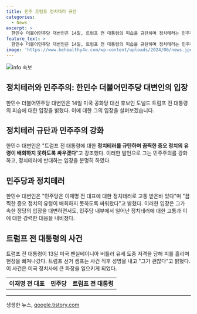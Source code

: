 ```yaml
---
title: 민주 트럼프 정치테러 규탄
categories:
  - News
excerpt: >
  한민수 더불어민주당 대변인은 14일, 트럼프 전 대통령의 피습을 규탄하며 정치테러는 민주주의에 대한 도전이라고 강조했습니다. 또한, 이재명 전 대표에 대한 정치테러로 고통 받았던 민주당은 증오 정치를 근절하기 위해 앞장서겠다고 밝혀 클릭하고 싶은 뉴스입니다.
feature_text: >
  한민수 더불어민주당 대변인은 14일, 트럼프 전 대통령의 피습을 규탄하며 정치테러는 민주주의에 대한 도전이라고 강조했습니다. 또한, 이재명 전 대표에 대한 정치테러로 고통 받았던 민주당은 증오 정치를 근절하기 위해 앞장서겠다고 밝혀 클릭하고 싶은 뉴스입니다.
image: 'https://www.behealthy4u.com/wp-content/uploads/2024/06/news.jpg'
---
```


<p><img src="https://www.behealthy4u.com/wp-content/uploads/2024/06/news.jpg" alt="info 속보" /></p>

<h2>정치테러와 민주주의: 한민수 더불어민주당 대변인의 입장</h2>

<p data-ke-size="size16">한민수 더불어민주당 대변인은 14일 미국 공화당 대선 후보인 도널드 트럼프 전 대통령의 피습에 대한 입장을 밝혔다. 이에 대한 그의 입장을 살펴보겠습니다.</p>

<h2 data-ke-size="size26">정치테러 규탄과 민주주의 강화</h2>

<p data-ke-size="size16">한민수 대변인은 "트럼프 전 대통령에 대한 <b>정치테러를 규탄하며 끔찍한 증오 정치의 유령이 배회하지 못하도록 싸우겠다</b>"고 강조했다. 이러한 발언으로 그는 민주주의를 강화하고, 정치테러에 반대하는 입장을 분명히 하였다.</p>

<h2 data-ke-size="size26">민주당과 정치테러</h2>

<p data-ke-size="size16">한민수 대변인은 "민주당은 이재명 전 대표에 대한 정치테러로 고통 받은바 있다"며 "끔찍한 증오 정치의 유령이 배회하지 못하도록 싸워왔다"고 밝혔다. 이러한 입장은 그가 속한 정당의 입장을 대변하면서도, 민주당 내부에서 일어난 정치테러에 대한 고통과 이에 대한 강력한 대응을 내비쳤다.</p>

<h2 data-ke-size="size26">트럼프 전 대통령의 사건</h2>

<p data-ke-size="size16">트럼프 전 대통령이 13일 미국 펜실베이니아 버틀러 유세 도중 저격을 당해 피를 흘리며 현장을 빠져나갔다. 트럼프 선거 캠프는 사건 직후 성명을 내고 "그가 괜찮다"고 밝혔다. 이 사건은 미국 정치사에 큰 파장을 일으키게 되었다.</p>

<table>
    <tr>
        <td style="text-align: center; height: 17px;"><b>이재명 전 대표</b></td>
        <td style="text-align: center; height: 17px;"><b>민주당</b></td>
        <td style="text-align: center; height: 17px;"><b>트럼프 전 대통령</b></td>
    </tr>
</table>

<p><hr></p>
생생한 뉴스, <a href="https://qoogle.tistory.com" rel="dofollow">qoogle.tistory.com</a>


